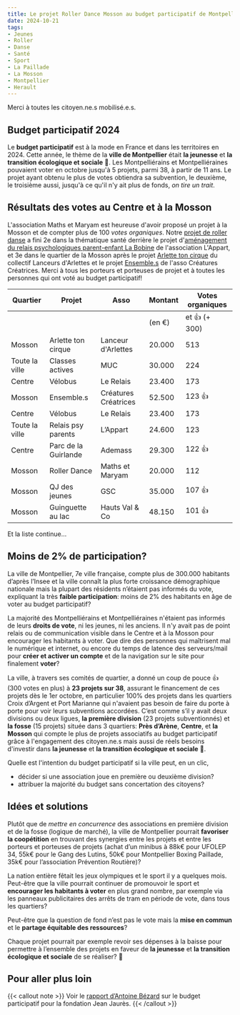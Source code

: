 ```yaml
---
title: Le projet Roller Dance Mosson au budget participatif de Montpellier
date: 2024-10-21
tags:
- Jeunes
- Roller
- Danse
- Santé
- Sport
- La Paillade
- La Mosson
- Montpellier
- Herault
---
```


Merci à toutes les citoyen.ne.s mobilisé.e.s.

<!--more-->

## Budget participatif 2024

Le <b>budget participatif</b> est à la mode en France et dans les territoires en 2024. Cette année, le thème de la <b>ville de Montpellier</b> était <b>la jeunesse</b> et <b>la transition écologique et sociale</b> 🍂. Les Montpelliérains et Montpelliéraines pouvaient voter en octobre jusqu'à 5 projets, parmi 38, à partir de 11 ans. Le projet ayant obtenu le plus de votes obtiendra sa subvention, le deuxième, le troisième aussi, jusqu'à ce qu'il n'y ait plus de fonds, <i>on tire un trait</i>.

## Résultats des votes au Centre et à la Mosson

L'association Maths et Maryam est heureuse d'avoir proposé un projet à la Mosson et de compter plus de 100 <i>votes organiques</i>. Notre [projet de roller danse](https://participer.montpellier.fr/budget-participatif/roller-dance-montpellier) a fini 2e dans la thématique santé derrière le projet d'[aménagement du relais psychologiques parent-enfant La Bobine](https://participer.montpellier.fr/budget-participatif/amenagement-du-relais-psychologique-parent-enfant-la-bobine) de l'association L'Appart, et 3e dans le quartier de la Mosson après le projet [Arlette ton cirque](https://participer.montpellier.fr/budget-participatif/arlette-ton-cirque) du collectif Lanceurs d'Arlettes et le projet [Ensemble.s](https://participer.montpellier.fr/budget-participatif/ensembles) de l'asso Créatures Créatrices. Merci à tous les porteurs et porteuses de projet et à toutes les personnes qui ont voté au budget participatif!

|  Quartier | Projet | Asso | Montant | Votes organiques |
|---|---|---|---|---|
|   | | | (en €) | et 👍 (+ 300) |
| Mosson | Arlette ton cirque | Lanceur d'Arlettes | 20.000 | 513 |
| Toute la ville | Classes actives | MUC | 30.000 | 224 |
| Centre | Vélobus | Le Relais | 23.400 | 173 |
| Mosson | Ensemble.s | Créatures Créatrices | 52.500 | 123 👍 |
| Centre | Vélobus | Le Relais | 23.400 | 173 |
| Toute la ville | Relais psy parents | L’Appart | 24.600 | 123 |
| Centre | Parc de la Guirlande |  Ademass | 29.300 | 122 👍 |
| Mosson | Roller Dance |  Maths et Maryam | 20.000 | 112 |
| Mosson | QJ des jeunes |  GSC | 35.000 | 107 👍 |
| Mosson | Guinguette au lac |  Hauts Val & Co | 48.150 | 101 👍 |

Et la liste continue...

## Moins de 2% de participation?

La ville de Montpellier, 7e ville française, compte plus de 300.000 habitants d’après l’Insee et la ville connaît la plus forte croissance démographique nationale mais la plupart des résidents n’étaient pas informés du vote, expliquant la très <b>faible participation</b>: moins de 2% des habitants en âge de voter au budget participatif?

La majorité des Montpelliérains et Montpelliéraines n'étaient pas informés de leurs <b>droits de vote</b>, ni les jeunes, ni les anciens. Il n'y avait pas de point relais ou de communication visible dans le Centre et à la Mosson pour encourager les habitants à voter. Que dire des personnes qui maîtrisent mal le numérique et internet, ou encore du temps de latence des serveurs/mail pour <b>créer et activer un compte</b> et de la navigation sur le site pour finalement <b>voter</b>?

La ville, à travers ses comités de quartier, a donné un coup de pouce 👍 (300 votes en plus) à <b>23 projets sur 38</b>, assurant le financement de ces projets dès le 1er octobre, en particulier 100% des projets dans les quartiers Croix d’Argent et Port Marianne qui n'avaient pas besoin de faire du porte à porte pour voir leurs subventions accordées. C’est comme s’il y avait deux divisions ou deux ligues, <b>la première division</b> (23 projets subventionnés) et <b>la fosse</b> (15 projets) située dans 3 quartiers: <b>Près d’Arène</b>, <b>Centre</b>, et <b>la Mosson</b> qui compte le plus de projets associatifs au budget participatif grâce à l'engagement des citoyen.ne.s mais aussi de réels besoins d'investir dans <b>la jeunesse</b> et <b>la transition écologique et sociale</b> 🍂. 

Quelle est l'intention du budget participatif si la ville peut, en un clic,
- décider si une association joue en première ou deuxième division?
- attribuer la majorité du budget sans concertation des citoyens?

## Idées et solutions

Plutôt que de <i>mettre en concurrence</i> des associations en première division et de la fosse (logique de marché), la ville de Montpellier pourrait <b>favoriser la coopétition</b> en trouvant des synergies entre les projets et entre les porteurs et porteuses de projets (achat d’un minibus à 88k€ pour UFOLEP 34, 55k€ pour le Gang des Lutins, 50k€ pour Montpellier Boxing Paillade, 35k€ pour l’association Prévention Routière)?

La nation entière fêtait les jeux olympiques et le sport il y a quelques mois. Peut-être que la ville pourrait continuer de promouvoir le sport et <b>encourager les habitants à voter</b> en plus grand nombre, par exemple via les panneaux publicitaires des arrêts de tram en période de vote, dans tous les quartiers?

Peut-être que la question de fond n’est pas le vote mais la <b>mise en commun</b> et le <b>partage équitable des ressources</b>? 

Chaque projet pourrait par exemple revoir ses dépenses à la baisse pour permettre à l’ensemble des projets en faveur de <b>la jeunesse</b> et <b>la transition écologique et sociale</b> de se réaliser? 🍂 

## Pour aller plus loin

{{< callout note >}}
Voir le <a href="https://www.jean-jaures.org/expert/antoine-bezard/">rapport d’Antoine Bézard</a> sur le budget participatif pour la fondation Jean Jaurès.
{{< /callout >}}

